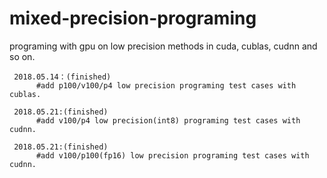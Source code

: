 # mixed-precision-programing
programing with gpu on low precision methods in cuda, cublas, cudnn and so on.

     2018.05.14：(finished) 
          #add p100/v100/p4 low precision programing test cases with cublas.

     2018.05.21:(finished)
          #add v100/p4 low precision(int8) programing test cases with cudnn.
          
     2018.05.21:(finished)
          #add v100/p100(fp16) low precision programing test cases with cudnn. 
